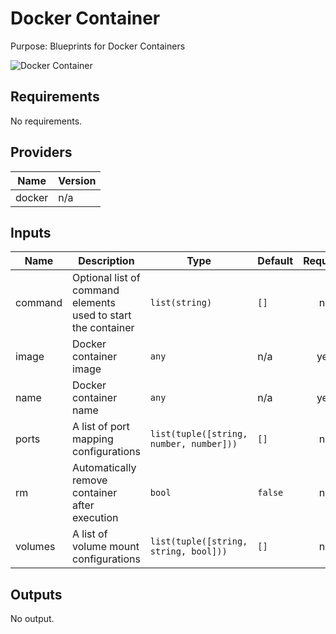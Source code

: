 # Docker Container

Purpose: Blueprints for Docker Containers

![Docker Container](docker\_container.png)

## Requirements

No requirements.

## Providers

| Name | Version |
|------|---------|
| docker | n/a |

## Inputs

| Name | Description | Type | Default | Required |
|------|-------------|------|---------|:--------:|
| command | Optional list of command elements used to start the container | `list(string)` | `[]` | no |
| image | Docker container image | `any` | n/a | yes |
| name | Docker container name | `any` | n/a | yes |
| ports | A list of port mapping configurations | `list(tuple([string, number, number]))` | `[]` | no |
| rm | Automatically remove container after execution | `bool` | `false` | no |
| volumes | A list of volume mount configurations | `list(tuple([string, string, bool]))` | `[]` | no |

## Outputs

No output.

